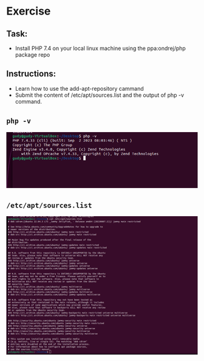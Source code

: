 # Exercise

## Task:

- Install PHP 7.4 on your local linux machine using the ppa:ondrej/php package repo

## Instructions:

- Learn how to use the add-apt-repository cammand
- Submit the content of /etc/apt/sources.list and the output of php -v command.

## `php -v`

![Php -v](./img/php.png)

## `/etc/apt/sources.list`

![Information of the /etc/apt/sources.list](./img/sources-list.png)
